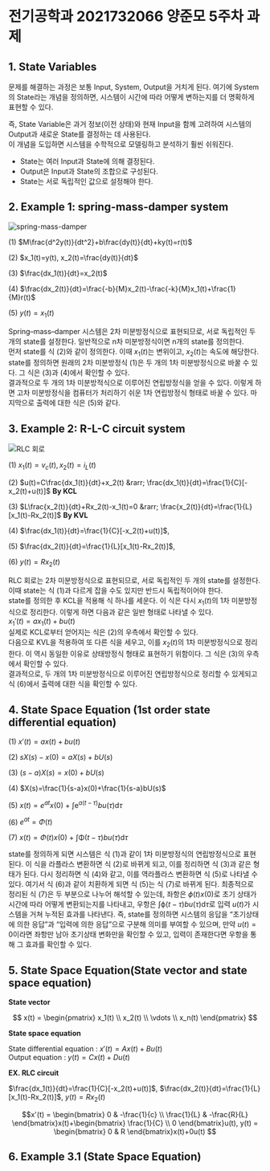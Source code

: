 # 전기공학과 2021732066 양준모 5주차 과제  
## 1. State Variables  
문제를 해결하는 과정은 보통 Input, System, Output을 거치게 된다. 여기에 System의 State라는 개념을 정의하면, 시스템이 시간에 따라 어떻게 변하는지를 더 명확하게 표현할 수 있다.  
  
즉, State Variable은 과거 정보(이전 상태)와 현재 Input을 함께 고려하여 시스템의 Output과 새로운 State를 결정하는 데 사용된다.  
이 개념을 도입하면 시스템을 수학적으로 모델링하고 분석하기 훨씬 쉬워진다.  
- State는 여러 Input과 State에 의해 결정된다.  
- Output은 Input과 State의 조합으로 구성된다.  
- State는 서로 독립적인 값으로 설정해야 한다.  
  

## 2. Example 1: spring-mass-damper system  
![spring-mass-damper](https://drive.google.com/uc?id=1eBS-bpgIs0NFTZRPJ4jeGwl1ImEhJLjy)  
  
(1) $M\frac{d^2y(t)}{dt^2}+b\frac{dy(t)}{dt}+ky(t)=r(t)$  
  
(2) $x_1(t)=y(t), x_2(t)=\frac{dy(t)}{dt}$
  
(3) $\frac{dx_1(t)}{dt}=x_2(t)$  
  
(4) $\frac{dx_2(t)}{dt}=\frac{-b}{M}x_2(t)-\frac{-k}{M}x_1(t)+\frac{1}{M}r(t)$ 
  
(5) $y(t)=x_1(t)$  
  
Spring–mass–damper 시스템은 2차 미분방정식으로 표현되므로, 서로 독립적인 두 개의 state를 설정한다. 일반적으로 n차 미분방정식이면 n개의 state를 정의한다.  
먼저 state를 식 (2)와 같이 정의한다. 이때 $x_1(t)$는 변위이고, $x_2(t)$는 속도에 해당한다.  
state를 정의하면 원래의 2차 미분방정식 (1)은 두 개의 1차 미분방정식으로 바꿀 수 있다. 그 식은 (3)과 (4)에서 확인할 수 있다.  
결과적으로 두 개의 1차 미분방적식으로 이루어진 연립방정식을 얻을 수 있다. 이렇게 하면 고차 미분방정식을 컴퓨터가 처리하기 쉬운 1차 연립방정식 형태로 바꿀 수 있다. 마지막으로 출력에 대한 식은 (5)와 같다.  
  
## 3. Example 2: R-L-C circuit system  
![RLC 회로](https://drive.google.com/uc?id=1O8A6dEUWiXf7Kmyx3uaxxJDDp5iMdhEV)  
  
(1) $x_1(t)=v_c(t), x_2(t)=i_L(t)$  
  
(2) $u(t)=C\frac{dx_1(t)}{dt}+x_2(t) &rarr; \frac{dx_1(t)}{dt}=\frac{1}{C}[-x_2(t)+u(t)]$ **By KCL**  
  
(3) $L\frac{x_2(t)}{dt}+Rx_2(t)-x_1(t)=0 &rarr; \frac{x_2(t)}{dt}=\frac{1}{L}[x_1(t)-Rx_2(t)]$ **By KVL**  
  
(4) $\frac{dx_1(t)}{dt}=\frac{1}{C}[-x_2(t)+u(t)]$,  
  
(5) $\frac{dx_2(t)}{dt}=\frac{1}{L}[x_1(t)-Rx_2(t)]$,  
  
(6) $y(t)=Rx_2(t)$  
  
RLC 회로는 2차 미분방정식으로 표현되므로, 서로 독립적인 두 개의 state를 설정한다. 이때 state는 식 (1)과 다르게 잡을 수도 있지만 반드시 독립적이어야 한다.  
state를 정의한 후 KCL을 적용해 식 하나를 세운다. 이 식은 다시 $x_1(t)$의 1차 미분방정식으로 정리한다. 이렇게 하면 다음과 같은 일반 형태로 나타낼 수 있다.  
$x_1'(t)=ax_1(t)+bu(t)$  
실제로 KCL로부터 얻어지는 식은 (2)의 우측에서 확인할 수 있다.  
다음으로 KVL을 적용하여 또 다른 식을 세우고, 이를 $x_2(t)$의 1차 미분방정식으로 정리한다. 이 역시 동일한 이유로 상태방정식 형태로 표현하기 위함이다. 그 식은 (3)의 우측에서 확인할 수 있다.  
결과적으로, 두 개의 1차 미분방정식으로 이루어진 연립방정식으로 정리할 수 있게되고 식 (6)에서 출력에 대한 식을 확인할 수 있다.  
  
## 4. State Space Equation (1st order state differential equation)  
(1) $x'(t)=ax(t)+bu(t)$  
  
(2) $sX(s)-x(0)=aX(s)+bU(s)$  
  
(3) $(s-a)X(s)=x(0)+bU(s)$  
  
(4) $X(s)=\frac{1}{s-a}x(0)+\frac{1}{s-a}bU(s)$  
  
(5) $x(t)=e^{at}x(0)$ + $\int\mathrm{e}^{a(t-\tau)}bu(\tau)\mathrm{d}\tau$  
  
(6) $e^{at}=\Phi(t)$  
  
(7) $x(t)=\Phi(t)x(0)$ + $\int\mathrm\Phi(t-\tau)bu(\tau)\mathrm{d}\tau$  
  
state를 정의하게 되면 시스템은 식 (1)과 같이 1차 미분방정식의 연립방정식으로 표현된다. 이 식을 라플라스 변환하면 식 (2)로 바뀌게 되고, 이를 정리하면 식 (3)과 같은 형태가 된다. 다시 정리하면 식 (4)와 같고, 이를 역라플라스 변환하면 식 (5)로 나타낼 수 있다. 여기서 식 (6)과 같이 치환하게 되면 식 (5)는 식 (7)로 바뀌게 된다. 최종적으로 정리된 식 (7)은 두 부분으로 나누어 해석할 수 있는데, 좌항은 $\phi(t)x(0)$로 초기 상태가 시간에 따라 어떻게 변환되는지를 나타내고, 우항은 $\int\mathrm\phi(t-\tau)bu(\tau)\mathrm{d}\tau$로 입력 $u(t)$가 시스템을 거쳐 누적된 효과를 나타낸다. 즉, state를 정의하면 시스템의 응답을 “초기상태에 의한 응답”과 “입력에 의한 응답”으로 구분해 의미를 부여할 수 있으며, 만약 $u(t)=0$이라면 좌항만 남아 초기상태 변화만을 확인할 수 있고, 입력이 존재한다면 우항을 통해 그 효과를 확인할 수 있다.  
  
## 5. State Space Equation(State vector and state space equation)  
**State vector**  

$$
x(t) = \begin{pmatrix}
x_1(t) \\
x_2(t) \\
\vdots \\
x_n(t)
\end{pmatrix}
$$  
  
  
**State space equation**  

State differential equation : $x'(t)=Ax(t)+Bu(t)$  
Output equation : $y(t)=Cx(t)+Du(t)$  
  
  
**EX. RLC circuit**  

$\frac{dx_1(t)}{dt}=\frac{1}{C}[-x_2(t)+u(t)]$, $\frac{dx_2(t)}{dt}=\frac{1}{L}[x_1(t)-Rx_2(t)]$, $y(t)=Rx_2(t)$  
  
  
$$x'(t) = \begin{bmatrix}
0 & -\frac{1}{c} \\
\frac{1}{L} & -\frac{R}{L}
\end{bmatrix}x(t)+\begin{bmatrix}
\frac{1}{C} \\
0
\end{bmatrix}u(t), y(t) = \begin{bmatrix}
0 & R
\end{bmatrix}x(t)+0u(t)
$$


## 6. Example 3.1 (State Space Equation)








